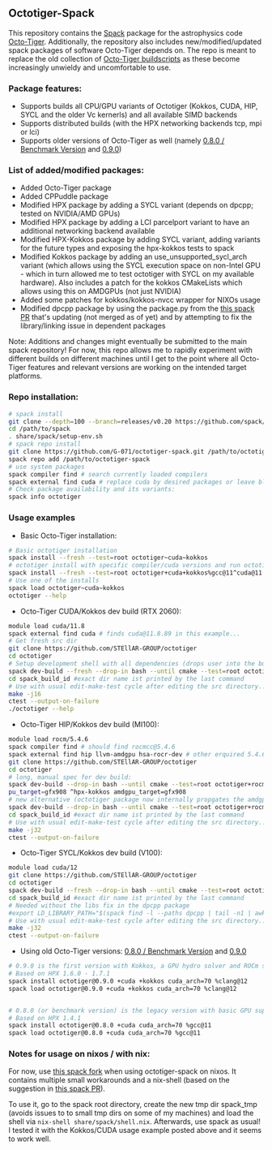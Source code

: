 ## Octotiger-Spack

This repository contains the [Spack](https://github.com/spack/spack#-spack) package for the astrophysics code [Octo-Tiger](https://github.com/STEllAR-GROUP/octotiger). 
Additionally, the repository also includes new/modified/updated spack packages of software Octo-Tiger depends on. The repo is meant to replace the old collection of [Octo-Tiger buildscripts](https://github.com/STEllAR-GROUP/OctoTigerBuildChain) as these become increasingly unwieldy and uncomfortable to use.

### Package features:
- Supports builds all CPU/GPU variants of Octotiger (Kokkos, CUDA, HIP, SYCL and the older Vc kernerls) and all available SIMD backends
- Supports distributed builds (with the HPX networking backends tcp, mpi or lci)
- Supports older versions of Octo-Tiger as well (namely [0.8.0 / Benchmark Version](https://github.com/STEllAR-GROUP/octotiger/releases/tag/v0.8.0) and [0.9.0](https://github.com/STEllAR-GROUP/octotiger/releases/tag/v0.9.0))

### List of added/modified packages:

- Added Octo-Tiger package
- Added CPPuddle package
- Modified HPX package by adding a SYCL variant (depends on dpcpp; tested on NVIDIA/AMD GPUs)
- Modified HPX package by adding a LCI parcelport variant to have an additional networking backend available
- Modified HPX-Kokkos package by adding SYCL variant, adding variants for the future types and exposing the hpx-kokkos tests to spack
- Modified Kokkos package by adding an use_unsupported_sycl_arch variant (which allows using the SYCL execution space on non-Intel GPU - which in turn allowed me to test octotiger with SYCL on my available hardware). Also includes a patch for the kokkos CMakeLists which allows using this on AMDGPUs (not just NVIDIA)
- Added some patches for kokkos/kokkos-nvcc wrapper for NIXOs usage
- Modified dpcpp package by using the package.py from the [this spack PR](https://github.com/spack/spack/pull/38981) that's updating (not merged as of yet) and by attempting to fix the library/linking issue in dependent packages
  
Note: Additions and changes might eventually be submitted to the main spack repository! For now, this repo allows me to rapidly experiment with different builds on different machines until I get to the point where all Octo-Tiger features and relevant versions are working on the intended target platforms.

### Repo installation:

```sh
# spack install
git clone --depth=100 --branch=releases/v0.20 https://github.com/spack/spack.git /path/to/spack
cd /path/to/spack
. share/spack/setup-env.sh
# spack repo install
git clone https://github.com/G-071/octotiger-spack.git /path/to/octotiger-spack
spack repo add /path/to/octotiger-spack
# use system packages
spack compiler find # search currently loaded compilers
spack external find cuda # replace cuda by desired packages or leave blank
# Check package availability and its variants:
spack info octotiger
```
### Usage examples
- Basic Octo-Tiger installation:
```sh
# Basic octotiger installation
spack install --fresh --test=root octotiger~cuda~kokkos
# octotiger install with specific compiler/cuda versions and run octotiger tests
spack install --fresh --test=root octotiger+cuda+kokkos%gcc@11^cuda@11.8.89^cmake@3.26.4^kokkos@3.7.00 cuda_arch=75
# Use one of the installs
spack load octotiger~cuda~kokkos
octotiger --help
```
- Octo-Tiger CUDA/Kokkos dev build (RTX 2060):
```sh
module load cuda/11.8
spack external find cuda # finds cuda@11.8.89 in this example...
# Get fresh src dir
git clone https://github.com/STEllAR-GROUP/octotiger
cd octotiger
# Setup development shell with all dependencies (drops user into the build process right after cmake)
spack dev-build --fresh --drop-in bash --until cmake --test=root octotiger+cuda+kokkos cuda_arch=75 @master%gcc@11^cuda@11.8.89
cd spack_build_id #exact dir name ist printed by the last command
# Use with usual edit-make-test cycle after editing the src directory...
make -j16
ctest --output-on-failure
./octotiger --help
```
- Octo-Tiger HIP/Kokkos dev build (MI100):
```sh
module load rocm/5.4.6
spack compiler find # should find rocmcc@5.4.6
spack external find hip llvm-amdgpu hsa-rocr-dev # other erquired 5.4.6 packges from the rocm module
git clone https://github.com/STEllAR-GROUP/octotiger
cd octotiger
# long, manual spec for dev build:
spack dev-build --drop-in bash --until cmake --test=root octotiger+rocm+kokkos amdgpu_target=gfx908@master%rocmcc@5.4.6 ^asio@1.16.0^hpx max_cpu_count=128 amdgpu_target=gfx908 ^hip@5.4.6 ^llvm-amdgpu@5.4.6^kokkos amdg
pu_target=gfx908 ^hpx-kokkos amdgpu_target=gfx908
# new alternative (octotiger package now internally propgates the amdgpu_target to hpx, kokkos and hpx-kokkos, enabling this shorter version):
spack dev-build --drop-in bash --until cmake --test=root octotiger+rocm+kokkos amdgpu_target=gfx908@master%rocmcc@5.4.6 ^asio@1.16.0^hpx max_cpu_count=128 ^hip@5.4.6 ^llvm-amdgpu@5.4.6
cd spack_build_id #exact dir name ist printed by the last command
# Use with usual edit-make-test cycle after editing the src directory...
make -j32
ctest --output-on-failure
```
- Octo-Tiger SYCL/Kokkos dev build (V100):
```sh
module load cuda/12
git clone https://github.com/STEllAR-GROUP/octotiger
cd octotiger
spack dev-build --fresh --drop-in bash --until cmake --test=root octotiger@master -cuda -rocm +sycl %gcc@10 ^kokkos use_unsupported_sycl_arch=70 ^hpx sycl_target_arch=70 ^cppuddle
cd spack_build_id #exact dir name ist printed by the last command
# Needed without the libs fix in the dpcpp package
#export LD_LIBRARY_PATH="$(spack find -l --paths dpcpp | tail -n1 | awk '{ print $3 }')/lib":${LD_LIBRARY_PATH}
# Use with usual edit-make-test cycle after editing the src directory...
make -j32
ctest --output-on-failure
```

- Using old Octo-Tiger versions: [0.8.0 / Benchmark Version](https://github.com/STEllAR-GROUP/octotiger/releases/tag/v0.8.0) and [0.9.0](https://github.com/STEllAR-GROUP/octotiger/releases/tag/v0.9.0)
```sh
# 0.9.0 is the first version with Kokkos, a GPU hydro solver and ROCm support. 
# Based on HPX 1.6.0 - 1.7.1
spack install octotiger@0.9.0 +cuda +kokkos cuda_arch=70 %clang@12
spack load octotiger@0.9.0 +cuda +kokkos cuda_arch=70 %clang@12


# 0.8.0 (or benchmark version) is the legacy version with basic GPU support in the gravity solver but CPU-only hydro kernels.
# Based on HPX 1.4.1 
spack install octotiger@0.8.0 +cuda cuda_arch=70 %gcc@11
spack load octotiger@0.8.0 +cuda cuda_arch=70 %gcc@11
```
### Notes for usage on nixos / with nix:
For now, use [this spack fork](https://github.com/G-071/spack/tree/nixos_config) when using octotiger-spack on nixos. 
It contains multiple small workarounds and a nix-shell (based on the suggestion in [this spack PR](https://github.com/spack/spack/pull/33394)). 

To use it, go to the spack root directory, create the new tmp dir spack_tmp (avoids issues to to small tmp dirs on some of my machines) and load the shell via ```nix-shell share/spack/shell.nix```. Afterwards, use spack as usual! I tested it with the Kokkos/CUDA usage example posted above and it seems to work well.
